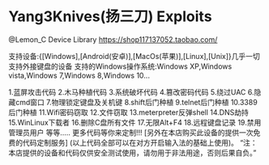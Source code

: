 # Yang3Knives(扬三刀) Exploits
@Lemon_C Device Library
https://shop117137052.taobao.com/

支持设备:{[Windows],[Android(安卓)],[MacOs(苹果)],[Linux],[Unix]}几乎一切支持外接键盘的设备
支持的Windows操作系统:Windows XP,Windows vista,Windows 7,Windows 8,Windows 10...

1.蓝屏攻击代码
2.木马种植代码
3.系统破坏代码
4.篡改密码代码
5.绕过UAC
6.隐藏cmd窗口
7.物理锁定键盘及关机键
8.shift后门种植
9.telnet后门种植
10.3389后门种植
11.Wifi密码窃取
12.文件窃取
13.meterpreter反弹shell
14.DNS劫持
15.WinLinux下载者
16.删除C盘所有文件
17.无限Alt+F4
18.远程键盘记录
19.禁用管理员用户
等等.....
更多代码等你来定制!!!
[另外在本店购买此设备的提供一次免费的代码定制服务]
(以上代码全部可以在对方开启输入法的基础上使用)。
“注：本店提供的设备和代码仅供安全测试使用，请勿用于非法用途，否则后果自负。”
